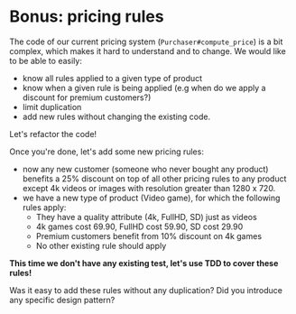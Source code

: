 # Bonus: pricing rules

The code of our current pricing system (`Purchaser#compute_price`) is a bit complex, which makes it hard to understand and to change.
We would like to be able to easily:
* know all rules applied to a given type of product
* know when a given rule is being applied (e.g when do we apply a discount for premium customers?)
* limit duplication
* add new rules without changing the existing code.

Let's refactor the code!

Once you're done, let's add some new pricing rules:
* now any new customer (someone who never bought any product) benefits a 25% discount on top of all other pricing rules to any product except 4k videos or images with resolution greater than 1280 x 720.
* we have a new type of product (Video game), for which the following rules apply:
  * They have a quality attribute (4k, FullHD, SD) just as videos
  * 4k games cost 69.90, FullHD cost 59.90, SD cost 29.90 
  * Premium customers benefit from 10% discount on 4k games 
  * No other existing rule should apply

**This time we don't have any existing test, let's use TDD to cover these rules!**

Was it easy to add these rules without any duplication?
Did you introduce any specific design pattern? 